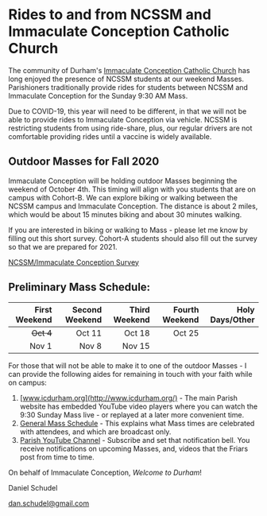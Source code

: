 # Rides to and from NCSSM and Immaculate Conception Catholic Church

The community of Durham's [Immaculate Conception Catholic Church](http://icdurham.org/) has long enjoyed the 
presence of NCSSM students at our weekend Masses. Parishioners traditionally provide rides for students
between NCSSM and Immaculate Conception for the Sunday 9:30 AM Mass.

Due to COVID-19, this year will need to be different, in that we will not be able to provide rides to Immaculate Conception
via vehicle. NCSSM is restricting students from using ride-share, plus, our regular drivers are not comfortable providing rides
until a vaccine is widely available.

## Outdoor Masses for Fall 2020

Immaculate Conception will be holding outdoor Masses
beginning the weekend of October 4th. This timing will align with you students that are on campus with Cohort-B. We can explore
biking or walking between the NCSSM campus and Immaculate Conception. The distance is about 2 miles, which would be about 15 minutes
biking and about 30 minutes walking.

If you are interested in biking or walking to Mass - please let me know by filling out this short survey. Cohort-A students should also
fill out the survey so that we are prepared for 2021.

[NCSSM/Immaculate Conception Survey](https://forms.gle/1hFhVfFdLaxxnG7h8)

## Preliminary Mass Schedule:

|First Weekend      |Second Weekend |Third Weekend            |Fourth Weekend  |Holy Days/Other         |
|------------------:|--------------:|------------------------:|---------------:|-----------------------:|
|~~Oct 4~~          |Oct 11         |Oct 18                   |Oct 25          |                        |
|Nov   1            |Nov 8          |Nov 15                   |                |                        |


For those that will not be able to make it to one of the outdoor Masses - I can provide the following aides for remaining in touch with your faith while on campus:

1. [www.icdurham.org](http://www.icdurham.org/) - The main Parish website has embedded YouTube video players where you can
   watch the 9:30 Sunday Mass live - or replayed at a later more convenient time.
1. [General Mass Schedule](http://www.icdurham.org/mass-and-devotion-schedule-and-archive.html) - This explains what Mass times
   are celebrated with attendees, and which are broadcast only.
1. [Parish YouTube Channel](https://www.youtube.com/channel/UCWHb9hem4de1IsQ_a6v5upg) - Subscribe and set that notification
   bell. You receive notifications on upcoming Masses, and, videos that the Friars post from time to time.

On behalf of Immaculate Conception, *Welcome to Durham*!

Daniel Schudel

[dan.schudel@gmail.com](mailto:dan.schudel@gmail.com)
